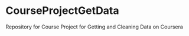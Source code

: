 CourseProjectGetData
====================

Repository for Course Project for Getting and Cleaning Data on Coursera
